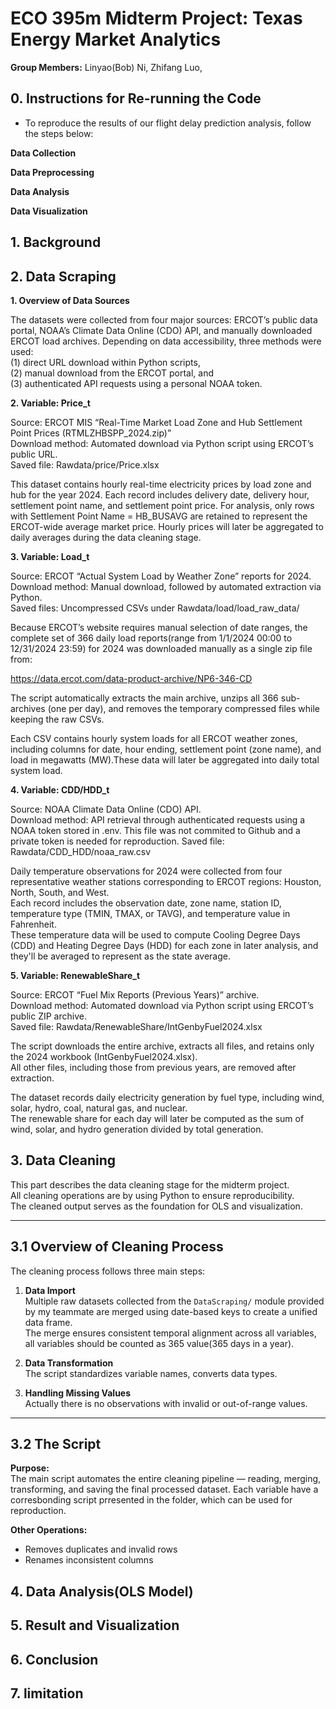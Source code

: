 # ECO 395m Midterm Project: Texas Energy Market Analytics

**Group Members:** Linyao(Bob) Ni, Zhifang Luo, 

## 0. Instructions for Re-running the Code

* To reproduce the results of our flight delay prediction analysis, follow the steps below:

**Data Collection**  
  
**Data Preprocessing**
  
**Data Analysis**  
    
**Data Visualization**

## 1. Background  

## 2. Data Scraping  
  
**1. Overview of Data Sources**

The datasets were collected from four major sources: ERCOT’s public data portal, NOAA’s Climate Data Online (CDO) API, and manually downloaded ERCOT load archives.
Depending on data accessibility, three methods were used:  
(1) direct URL download within Python scripts,  
(2) manual download from the ERCOT portal, and  
(3) authenticated API requests using a personal NOAA token.  

**2. Variable: Price_t**

Source: ERCOT MIS “Real-Time Market Load Zone and Hub Settlement Point Prices (RTMLZHBSPP_2024.zip)”  
Download method: Automated download via Python script using ERCOT’s public URL.  
Saved file: Rawdata/price/Price.xlsx  

This dataset contains hourly real-time electricity prices by load zone and hub for the year 2024.
Each record includes delivery date, delivery hour, settlement point name, and settlement point price.
For analysis, only rows with Settlement Point Name = HB_BUSAVG are retained to represent the ERCOT-wide average market price.
Hourly prices will later be aggregated to daily averages during the data cleaning stage.  
  
**3. Variable: Load_t**
  
Source: ERCOT “Actual System Load by Weather Zone” reports for 2024.  
Download method: Manual download, followed by automated extraction via Python.  
Saved files: Uncompressed CSVs under Rawdata/load/load_raw_data/  

Because ERCOT’s website requires manual selection of date ranges, the complete set of 366 daily load reports(range from 1/1/2024 00:00 to 12/31/2024 23:59) for 2024 was downloaded manually as a single zip file from:  

https://data.ercot.com/data-product-archive/NP6-346-CD  

The script automatically extracts the main archive, unzips all 366 sub-archives (one per day), and removes the temporary compressed files while keeping the raw CSVs.  

Each CSV contains hourly system loads for all ERCOT weather zones, including columns for date, hour ending, settlement point (zone name), and load in megawatts (MW).These data will later be aggregated into daily total system load.  

**4. Variable: CDD/HDD_t**  
  
Source: NOAA Climate Data Online (CDO) API.  
Download method: API retrieval through authenticated requests using a NOAA token stored in .env. This file was not commited to Github and a private token is needed for reproduction.
Saved file: Rawdata/CDD_HDD/noaa_raw.csv  
  
Daily temperature observations for 2024 were collected from four representative weather stations corresponding to ERCOT regions: Houston, North, South, and West.  
Each record includes the observation date, zone name, station ID, temperature type (TMIN, TMAX, or TAVG), and temperature value in Fahrenheit.  
These temperature data will be used to compute Cooling Degree Days (CDD) and Heating Degree Days (HDD) for each zone in later analysis, and they'll be averaged to represent as the state average.

**5. Variable: RenewableShare_t**  
  
Source: ERCOT “Fuel Mix Reports (Previous Years)” archive.  
Download method: Automated download via Python script using ERCOT’s public ZIP archive.  
Saved file: Rawdata/RenewableShare/IntGenbyFuel2024.xlsx  

The script downloads the entire archive, extracts all files, and retains only the 2024 workbook (IntGenbyFuel2024.xlsx).  
All other files, including those from previous years, are removed after extraction.  

The dataset records daily electricity generation by fuel type, including wind, solar, hydro, coal, natural gas, and nuclear.  
The renewable share for each day will later be computed as the sum of wind, solar, and hydro generation divided by total generation.
## 3. Data Cleaning
This part describes the data cleaning stage for the midterm project.  
All cleaning operations are by using Python to ensure reproducibility.  
The cleaned output serves as the foundation for OLS and visualization.

---

## 3.1 Overview of Cleaning Process

The cleaning process follows three main steps:

1. **Data Import**  
   Multiple raw datasets collected from the `DataScraping/` module provided by my teammate are merged using date-based keys to create a unified data frame.  
   The merge ensures consistent temporal alignment across all variables, all variables should be counted as 365 value(365 days in a year).

2. **Data Transformation**  
   The script standardizes variable names, converts data types.

3. **Handling Missing Values**  
   Actually there is no observations with invalid or out-of-range values.

---

## 3.2 The Script

**Purpose:**  
The main script automates the entire cleaning pipeline — reading, merging, transforming, and saving the final processed dataset.
Each variable have a corresbonding script prresented in the folder, which can be used for reproduction.

**Other Operations:**
- Removes duplicates and invalid rows  
- Renames inconsistent columns
## 4. Data Analysis(OLS Model)  

## 5. Result and Visualization

## 6. Conclusion 

## 7. limitation

